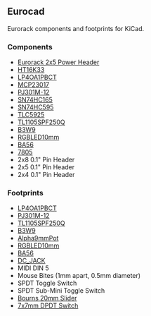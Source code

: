 ## Eurocad

Eurorack components and footprints for KiCad.

### Components

- [Eurorack 2x5 Power Header](http://www.doepfer.de/a100_man/a100t_e.htm)
- [HT16K33](https://cdn-shop.adafruit.com/datasheets/ht16K33v110.pdf)
- [LP4OA1PBCT](http://datasheet.elcodis.com/pdf/19/45/194534/lp4oa1pbctr.pdf)
- [MCP23017](https://cdn-shop.adafruit.com/datasheets/mcp23017.pdf)
- [PJ301M-12](https://www.thonk.co.uk/wp-content/uploads/2014/02/Thonkiconn_Jack_Datasheet.pdf)
- [SN74HC165](http://www.ti.com/lit/ds/symlink/sn74hc165.pdf)
- [SN74HC595](http://www.ti.com/lit/ds/symlink/sn74hc595.pdf)
- [TLC5925](http://www.ti.com/lit/ds/symlink/tlc5925.pdf)
- [TL1105SPF250Q](http://spec_sheets.e-switch.com/specs/J100206.pdf)
- [B3W9](http://www.mouser.com/ds/2/307/en-b3w-9-11824.pdf)
- [RGBLED10mm](https://cdn-shop.adafruit.com/datasheets/FLR-100WAS-RGB.pdf)
- [BA56](http://www.kingbrightusa.com/images/catalog/SPEC/BA56-12SRWA.pdf)
- [7805](https://www.sparkfun.com/datasheets/Components/LM7805.pdf)
- 2x8 0.1" Pin Header
- 2x5 0.1" Pin Header
- 2x4 0.1" Pin Header

### Footprints

- [LP4OA1PBCT](http://datasheet.elcodis.com/pdf/19/45/194534/lp4oa1pbctr.pdf)
- [PJ301M-12](https://www.thonk.co.uk/wp-content/uploads/2014/02/Thonkiconn_Jack_Datasheet.pdf)
- [TL1105SPF250Q](http://spec_sheets.e-switch.com/specs/J100206.pdf)
- [B3W9](http://www.mouser.com/ds/2/307/en-b3w-9-11824.pdf)
- [Alpha9mmPot](https://www.thonk.co.uk/documents/alpha/9mm/Alpha%209mm%20Vertical%20-%20Linear%20Taper%20B1M.pdf)
- [RGBLED10mm](https://cdn-shop.adafruit.com/datasheets/FLR-100WAS-RGB.pdf)
- [BA56](http://www.kingbrightusa.com/images/catalog/SPEC/BA56-12SRWA.pdf)
- [DC_JACK](https://www.sparkfun.com/datasheets/Prototyping/Barrel-Connector-PJ-202A.pdf)
- MIDI DIN 5
- Mouse Bites (1mm apart, 0.5mm diameter)
- SPDT Toggle Switch
- SPDT Sub-Mini Toggle Switch
- [Bourns 20mm Slider](https://github.com/mcous/kicad-lib)
- [7x7mm DPDT Switch](https://de.aliexpress.com/item/1005002645412275.html?spm=a2g0o.productlist.main.1.c3be28cbannMsz&algo_pvid=b84a1a44-6e45-42bc-ab5f-0a42658991f2&aem_p4p_detail=202302270921007686169104873560013799282&algo_exp_id=b84a1a44-6e45-42bc-ab5f-0a42658991f2-0&pdp_ext_f=%7B%22sku_id%22%3A%2212000021537435076%22%7D&pdp_npi=3%40dis%21EUR%211.35%210.92%21%21%21%21%21%402100b0d116775184605491602d06c7%2112000021537435076%21sea%21DE%210&curPageLogUid=O6VH6Mog8CK8&ad_pvid=202302270921007686169104873560013799282_1&ad_pvid=202302270921007686169104873560013799282_1)
